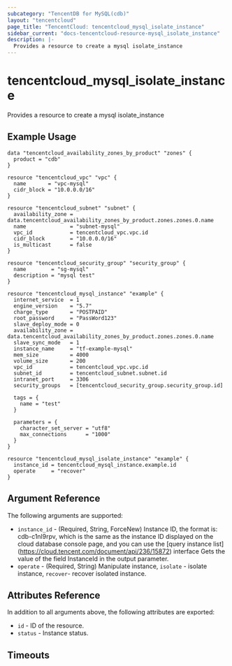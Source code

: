 ```yaml
---
subcategory: "TencentDB for MySQL(cdb)"
layout: "tencentcloud"
page_title: "TencentCloud: tencentcloud_mysql_isolate_instance"
sidebar_current: "docs-tencentcloud-resource-mysql_isolate_instance"
description: |-
  Provides a resource to create a mysql isolate_instance
---
```


# tencentcloud_mysql_isolate_instance

Provides a resource to create a mysql isolate_instance

## Example Usage

```hcl
data "tencentcloud_availability_zones_by_product" "zones" {
  product = "cdb"
}

resource "tencentcloud_vpc" "vpc" {
  name       = "vpc-mysql"
  cidr_block = "10.0.0.0/16"
}

resource "tencentcloud_subnet" "subnet" {
  availability_zone = data.tencentcloud_availability_zones_by_product.zones.zones.0.name
  name              = "subnet-mysql"
  vpc_id            = tencentcloud_vpc.vpc.id
  cidr_block        = "10.0.0.0/16"
  is_multicast      = false
}

resource "tencentcloud_security_group" "security_group" {
  name        = "sg-mysql"
  description = "mysql test"
}

resource "tencentcloud_mysql_instance" "example" {
  internet_service  = 1
  engine_version    = "5.7"
  charge_type       = "POSTPAID"
  root_password     = "PassWord123"
  slave_deploy_mode = 0
  availability_zone = data.tencentcloud_availability_zones_by_product.zones.zones.0.name
  slave_sync_mode   = 1
  instance_name     = "tf-example-mysql"
  mem_size          = 4000
  volume_size       = 200
  vpc_id            = tencentcloud_vpc.vpc.id
  subnet_id         = tencentcloud_subnet.subnet.id
  intranet_port     = 3306
  security_groups   = [tencentcloud_security_group.security_group.id]

  tags = {
    name = "test"
  }

  parameters = {
    character_set_server = "utf8"
    max_connections      = "1000"
  }
}

resource "tencentcloud_mysql_isolate_instance" "example" {
  instance_id = tencentcloud_mysql_instance.example.id
  operate     = "recover"
}
```

## Argument Reference

The following arguments are supported:

* `instance_id` - (Required, String, ForceNew) Instance ID, the format is: cdb-c1nl9rpv, which is the same as the instance ID displayed on the cloud database console page, and you can use the [query instance list] (https://cloud.tencent.com/document/api/236/15872) interface Gets the value of the field InstanceId in the output parameter.
* `operate` - (Required, String) Manipulate instance, `isolate` - isolate instance, `recover`- recover isolated instance.

## Attributes Reference

In addition to all arguments above, the following attributes are exported:

* `id` - ID of the resource.
* `status` - Instance status.


## Timeouts

<no value>


